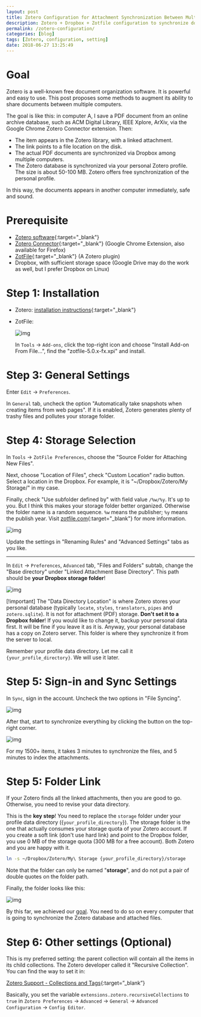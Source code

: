 ```yaml
---
layout: post
title: Zotero Configuration for Attachment Synchronization Between Multiple Computers
description: Zotero + Dropbox + Zotfile configuration to synchronize documents database and files among different computers. You definitely can find similar tutorial from the web, however this is what I finally choose after so many attempts.
permalink: /zotero-configuration/
categories: [blog]
tags: [Zotero, configuration, setting]
date: 2018-06-27 13:25:49 
---
```


# Goal

Zotero is a well-known free document organization software. It is powerful and easy to use. This post proposes some methods to augment its ability to share documents between multiple computers.

The goal is like this: in computer A, I save a PDF document from an online archive database, such as ACM Digital Library, IEEE Xplore, ArXiv, via the Google Chrome Zotero Connector extension. Then:

-   The item appears in the Zotero library, with a linked attachment.
-   The link points to a file location on the disk.
-   The actual PDF documents are synchronized via Dropbox among multiple computers.
-   The Zotero database is synchronized via your personal Zotero profile. The size is about 50-100 MB. Zotero offers free synchronization of the personal profile.

In this way, the documents appears in another computer immediately, safe and sound.

# Prerequisite

-   [Zotero software](https://www.zotero.org/download/){:target="\_blank"}
-   [Zotero Connector](https://chrome.google.com/webstore/detail/ekhagklcjbdpajgpjgmbionohlpdbjgc){:target="\_blank"} (Google Chrome Extension, also available for Firefox)
-   [ZotFile](http://zotfile.com/){:target="\_blank"} (A Zotero plugin)
-   Dropbox, with sufficient storage space (Google Drive may do the work as well, but I prefer Dropbox on Linux)

# Step 1: Installation

-   Zotero: [installation instructions](https://www.zotero.org/support/installation){:target="\_blank"}
-   ZotFile:
    
    ![img](../assets/post-img/zotero-configuration/install-zotfile.png "Install ZotFile")
    
    In `Tools` -> `Add-ons`, click the top-right icon and choose "Install Add-on From File&#x2026;", find the "zotfile-5.0.x-fx.xpi" and install.

# Step 3: General Settings

Enter `Edit` -> `Preferences`.

In `General` tab, uncheck the option "Automatically take snapshots when creating items from web pages". If it is enabled, Zotero generates plenty of trashy files and pollutes your storage folder.

# Step 4: Storage Selection

In `Tools` -> `ZotFile Preferences`, choose the "Source Folder for Attaching New Files".

Next, choose "Location of Files", check "Custom Location" radio button. Select a location in the Dropbox. For example, it is "~/Dropbox/Zotero/My Storage/" in my case.

Finally, check "Use subfolder defined by" with field value `/%w/%y`. It's up to you. But I think this makes your storage folder better organized. Otherwise the folder name is a random sequence. `%w` means the publisher; `%y` means the publish year. Visit [zotfile.com](http://zotfile.com/#renaming-rules){:target="\_blank"} for more information.

![img](../assets/post-img/zotero-configuration/zotfile-settings.png "ZotFile settings")

Update the settings in "Renaming Rules" and "Advanced Settings" tabs as you like.

---

In `Edit` -> `Preferences`, `Advanced` tab, "Files and Folders" subtab, change the "Base directory" under "Linked Attachment Base Directory". This path should be **your Dropbox storage folder**!

![img](../assets/post-img/zotero-configuration/adv-settings.png "Advanced settings")

[!important] The "Data Directory Location" is where Zotero stores your personal database (typically `locate`, `styles`, `translators`, `pipes` and `zotero.sqlite`). It is not for attachment (PDF) storage. **Don't set it to a Dropbox folder**! If you would like to change it, backup your personal data first. It will be fine if you leave it as it is. Anyway, your personal database has a copy on Zotero server. This folder is where they synchronize it from the server to local.

Remember your profile data directory. Let me call it `{your_profile_directory}`. We will use it later.

# Step 5: Sign-in and Sync Settings

In `Sync`, sign in the account. Uncheck the two options in "File Syncing".

![img](../assets/post-img/zotero-configuration/sync-settings.png "Sync settings")

After that, start to synchronize everything by clicking the button on the top-right corner.

![img](../assets/post-img/zotero-configuration/start-to-sync.png "Sync")

For my 1500+ items, it takes 3 minutes to synchronize the files, and 5 minutes to index the attachments.

# Step 5: Folder Link

If your Zotero finds all the linked attachments, then you are good to go. Otherwise, you need to revise your data directory.

This is the **key step**! You need to replace the `storage` folder under your profile data directory ({`your_profile_directory`}). The storage folder is the one that actually consumes your storage quota of your Zotero account. If you create a soft link (don't use hard link) and point to the Dropbox folder, you use 0 MB of the storage quota (300 MB for a free account). Both Zotero and you are happy with it.

```sh
ln -s ~/Dropbox/Zotero/My\ Storage {your_profile_directory}/storage
```

Note that the folder can only be named "**storage**", and do not put a pair of double quotes on the folder path.

Finally, the folder looks like this:

![img](../assets/post-img/zotero-configuration/data-directory-overview.png "Sync")

By this far, we achieved our [goal](./#goal). You need to do so on every computer that is going to synchronize the Zotero database and attached files.

# Step 6: Other settings (Optional)

This is my preferred setting: the parent collection will contain all the items in its child collections. The Zotero developer called it "Recursive Collection". You can find the way to set it in:

[Zotero Support - Collections and Tags](https://www.zotero.org/support/collections_and_tags#recursive_collections){:target=”\_blank”}

Basically, you set the variable `extensions.zotero.recursiveCollections` to `true` in `Zotero Preferences` -> `Advanced` -> `General` -> `Advanced Configuration` -> `Config Editor`.
